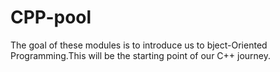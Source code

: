 # CPP-pool
The goal of these modules is to introduce us to bject-Oriented Programming.This will be the starting point of our C++ journey.
